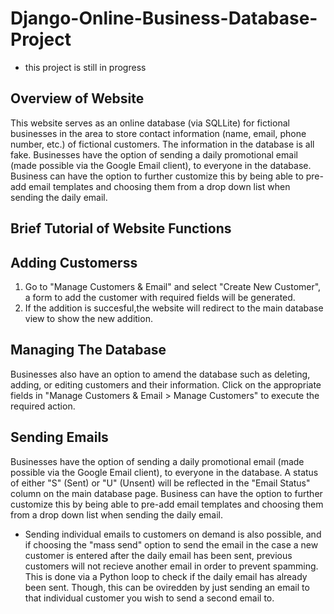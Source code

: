 # Django-Online-Business-Database-Project

* this project is still in progress 

Overview of Website 
-------------------------
This website serves as an online database (via SQLLite) for fictional businesses in the area to store contact information (name, email, phone number, etc.) of fictional customers. The information in the database is all fake. Businesses have the option of sending a daily promotional email (made possible via the Google Email client), to everyone in the database. Business can have the option to further customize this by being able to pre-add email templates and choosing them from a drop down list when sending the daily email. 

Brief Tutorial of Website Functions
-------------------------

Adding Customerss
------------------ 

1. Go to "Manage Customers & Email" and select "Create New Customer", a form to add the customer with required fields will be generated.  
2. If the addition is succesful,the website will redirect to the main database view to show the new addition. 

Managing The Database
---------------
Businesses also have an option to amend the database such as deleting, adding, or editing customers and their information. Click on the appropriate fields in "Manage Customers & Email > Manage Customers" to execute the required action.  

Sending Emails 
------------
Businesses have the option of sending a daily promotional email (made possible via the Google Email client), to everyone in the database. A status of either "S" (Sent) or "U" (Unsent) will be reflected in the "Email Status" column on the main database page. Business can have the option to further customize this by being able to pre-add email templates and choosing them from a drop down list when sending the daily email. 

- Sending individual emails to customers on demand is also possible, and if choosing the "mass send" option to send the email in the case a new customer is entered after the daily email has been sent, previous customers will not recieve another email in order to prevent spamming. This is done via a Python loop to check if the daily email has already been sent. Though, this can be oviredden by just sending an email to that individual customer you wish to send a second email to. 
 
